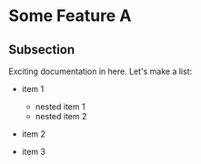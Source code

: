 # Some Feature A

## Subsection

Exciting documentation in here.
Let's make a list:

- item 1

  - nested item 1
  - nested item 2

- item 2
- item 3